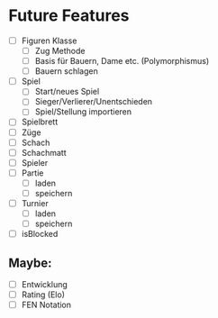 # Future Features

- [ ] Figuren Klasse
  - [ ] Zug Methode
  - [ ] Basis für Bauern, Dame etc. (Polymorphismus)
  - [ ] Bauern schlagen
- [ ] Spiel
  - [ ] Start/neues Spiel
  - [ ] Sieger/Verlierer/Unentschieden
  - [ ] Spiel/Stellung importieren
- [ ] Spielbrett
- [ ] Züge
- [ ] Schach
- [ ] Schachmatt
- [ ] Spieler
- [ ] Partie
  - [ ] laden
  - [ ] speichern
- [ ] Turnier
  - [ ] laden
  - [ ] speichern
- [ ] isBlocked

## Maybe:
- [ ] Entwicklung
- [ ] Rating (Elo)
- [ ] FEN Notation